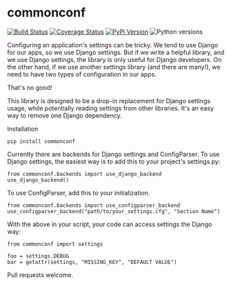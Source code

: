 # commonconf

[![Build Status](https://github.com/uw-it-aca/commonconf/workflows/tests/badge.svg?branch=main)](https://github.com/uw-it-aca/commonconf/actions)
[![Coverage Status](https://coveralls.io/repos/github/uw-it-aca/commonconf/badge.svg?branch=main)](https://coveralls.io/github/uw-it-aca/commonconf?branch=main)
[![PyPi Version](https://img.shields.io/pypi/v/commonconf.svg)](https://pypi.python.org/pypi/commonconf)
![Python versions](https://img.shields.io/pypi/pyversions/commonconf.svg)

Configuring an application's settings can be tricky.  We tend to use Django for our apps, so we use Django settings.  But if we write a helpful library, and we use Django settings, the library is only useful for Django developers.  On the other hand, if we use another settings library (and there are many!), we need to have two types of configuration in our apps.

That's no good!

This library is designed to be a drop-in replacement for Django settings usage, while potentially reading settings from other libraries.  It's an easy way to remove one Django dependency.

Installation

    pip install commonconf

Currently there are backends for Django settings and ConfigParser.  To use Django settings, the easiest way is to add this to your project's settings.py:

    from commonconf.backends import use_django_backend
    use_django_backend()

To use ConfigParser, add this to your initialization.

    from commonconf.backends import use_configparser_backend
    use_configparser_backend("path/to/your_settings.cfg", "Section Name")

With the above in your script, your code can access settings the Django way:

    from commonconf import settings

    foo = settings.DEBUG
    bar = getattr(settings, "MISSING_KEY", "DEFAULT VALUE")

Pull requests welcome.
